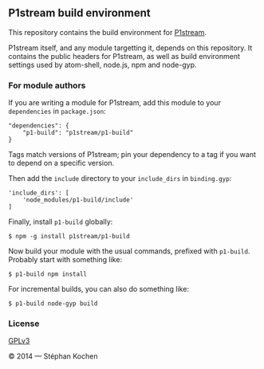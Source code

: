 ## P1stream build environment

This repository contains the build environment for [P1stream].

P1stream itself, and any module targetting it, depends on this repository. It
contains the public headers for P1stream, as well as build environment settings
used by atom-shell, node.js, npm and node-gyp.

 [P1stream]: https://github.com/p1stream/p1stream

### For module authors

If you are writing a module for P1stream, add this module to your
`dependencies` in `package.json`:

    "dependencies": {
        "p1-build": "p1stream/p1-build"
    }

Tags match versions of P1stream; pin your dependency to a tag if you want to
depend on a specific version.

Then add the `include` directory to your `include_dirs` in `binding.gyp`:

    'include_dirs': [
        'node_modules/p1-build/include'
    ]

Finally, install `p1-build` globally:

    $ npm -g install p1stream/p1-build

Now build your module with the usual commands, prefixed with `p1-build`.
Probably start with something like:

    $ p1-build npm install

For incremental builds, you can also do something like:

    $ p1-build node-gyp build

### License

[GPLv3](LICENSE)

© 2014 — Stéphan Kochen
